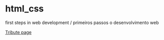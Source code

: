 # html_css
 first steps in web development / primeiros passos o desenvolvimento web
 
 <a href="https://marcioparaujo.github.io./html_css/senna%20tribute/">Tribute page</a>